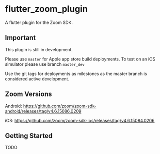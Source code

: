 # flutter_zoom_plugin

A flutter plugin for the Zoom SDK.

## Important

This plugin is still in development.

Please use ```master``` for Apple app store build deployments. To test on an iOS simulator please use branch ```master_dev```

Use the git tags for deployments as milestones as the master branch is considered active development.

## Zoom Versions

Android: https://github.com/zoom/zoom-sdk-android/releases/tag/v4.6.15086.0209
 
iOS: https://github.com/zoom/zoom-sdk-ios/releases/tag/v4.6.15084.0206

## Getting Started

TODO

